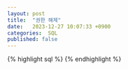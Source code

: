 ```yaml
---
layout: post
title:  "권한 해제"
date:   2023-12-27 10:07:33 +0900
categories:  SQL
published: false
---
```



{% highlight sql %}
{% endhighlight %}